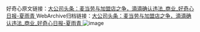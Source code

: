 好奇心原文链接：[大公司头条：麦当劳与加盟店之争，滴滴确认违法_商业_好奇心日报-夏雨青 ](https://www.qdaily.com/articles/10354.html)
WebArchive归档链接：[大公司头条：麦当劳与加盟店之争，滴滴确认违法_商业_好奇心日报-夏雨青 ](http://web.archive.org/web/20190623160152/https://www.qdaily.com/articles/10354.html)
![image](http://ww3.sinaimg.cn/large/007d5XDpgy1g3vwdmsu45j30u02gv1cv)